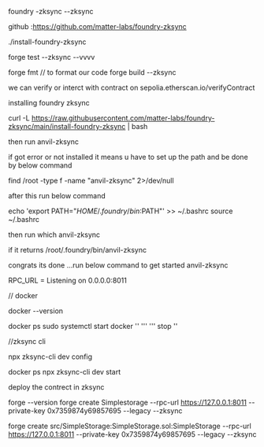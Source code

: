 foundry -zksync
--zksync

github :https://github.com/matter-labs/foundry-zksync

./install-foundry-zksync

forge  test --zksync --vvvv

forge fmt // to format our code 
forge build --zksync 

we can verify or interct with contract on sepolia.etherscan.io/verifyContract


installing foundry zksync 

curl -L https://raw.githubusercontent.com/matter-labs/foundry-zksync/main/install-foundry-zksync | bash


then run 
anvil-zksync


if got error or not installed it means u have to set up the path and be done by below command 

find /root -type f -name "anvil-zksync" 2>/dev/null


after this run below command 

echo 'export PATH="$HOME/.foundry/bin:$PATH"' >> ~/.bashrc
source ~/.bashrc


then run 
which anvil-zksync

if it returns 
/root/.foundry/bin/anvil-zksync

congrats its done ...run below command to get started 
anvil-zksync

RPC_URL =  Listening on 0.0.0.0:8011




// docker 

docker --version

docker ps
sudo systemctl start docker 
'' ''' '''      stop          '' 




//zksync cli 

npx zksync-cli dev config


docker ps
npx zksync-cli dev start 





deploy the contrect in zksync




forge  --version
forge create Simplestorage --rpc-url https://127.0.0.1:8011 --private-key 0x7359874y69857695 --legacy --zksync



forge create src/SimpleStorage:SimpleStorage.sol:SimpleStorage --rpc-url https://127.0.0.1:8011 --private-key 0x7359874y69857695 --legacy --zksync
